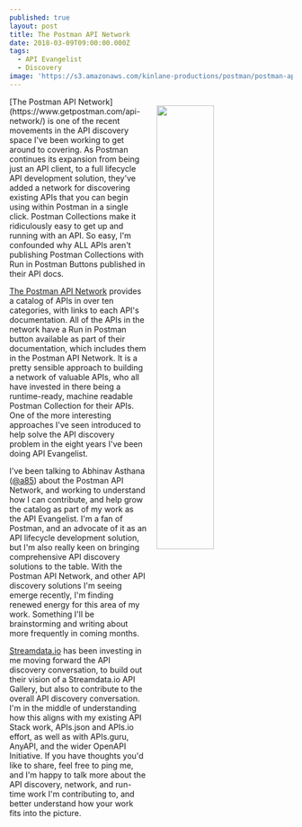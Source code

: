 ```yaml
---
published: true
layout: post
title: The Postman API Network
date: 2018-03-09T09:00:00.000Z
tags:
  - API Evangelist
  - Discovery
image: 'https://s3.amazonaws.com/kinlane-productions/postman/postman-api-network.png'
---
```

<p><img src="{{ page.image }}" width="45%" align="right" style="padding: 15px;" /></p>[The Postman API Network](https://www.getpostman.com/api-network/) is one of the recent movements in the API discovery space I've been working to get around to covering. As Postman continues its expansion from being just an API client, to a full lifecycle API development solution, they've added a network for discovering existing APIs that you can begin using within Postman in a single click. Postman Collections make it ridiculously easy to get up and running with an API. So easy, I'm confounded why ALL APIs aren't publishing Postman Collections with Run in Postman Buttons published in their API docs.

[The Postman API Network](https://www.getpostman.com/api-network/) provides a catalog of APIs in over ten categories, with links to each API's documentation. All of the APIs in the network have a Run in Postman button available as part of their documentation, which includes them in the Postman API Network. It is a pretty sensible approach to building a network of valuable APIs, who all have invested in there being a runtime-ready, machine readable Postman Collection for their APIs. One of the more interesting approaches I've seen introduced to help solve the API discovery problem in the eight years I've been doing API Evangelist.

I've been talking to Abhinav Asthana ([@a85](https://twitter.com/a85)) about the Postman API Network, and working to understand how I can contribute, and help grow the catalog as part of my work as the API Evangelist. I'm a fan of Postman, and an advocate of it as an API lifecycle development solution, but I'm also really keen on bringing comprehensive API discovery solutions to the table. With the Postman API Network, and other API discovery solutions I'm seeing emerge recently, I'm finding renewed energy for this area of my work. Something I'll be brainstorming and writing about more frequently in coming months.

[Streamdata.io](http://apis.how/streamdata) has been investing in me moving forward the API discovery conversation, to build out their vision of a Streamdata.io API Gallery, but also to contribute to the overall API discovery conversation. I'm in the middle of understanding how this aligns with my existing API Stack work, APIs.json and APIs.io effort, as well as with APIs.guru, AnyAPI, and the wider OpenAPI Initiative. If you have thoughts you'd like to share, feel free to ping me, and I'm happy to talk more about the API discovery, network, and run-time work I'm contributing to, and better understand how your work fits into the picture.

